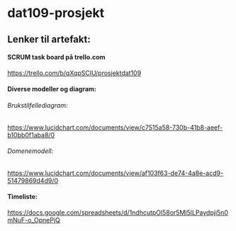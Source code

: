 # dat109-prosjekt


## Lenker til artefakt:


#### SCRUM task board på trello.com
https://trello.com/b/qXqpSCIU/prosjektdat109



#### Diverse modeller og diagram:

###### Brukstilfellediagram:
https://www.lucidchart.com/documents/view/c7515a58-730b-41b8-aeef-b10bb0f1aba8/0

###### Domenemodell:
https://www.lucidchart.com/documents/view/af103f63-de74-4a8e-acd9-51479869d4d9/0



#### Timeliste:
https://docs.google.com/spreadsheets/d/1ndhcutpOl58or5MI5lLPaydpji5n0mNuF-o_OpnePjQ
